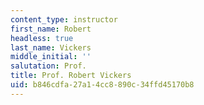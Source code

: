 ```yaml
---
content_type: instructor
first_name: Robert
headless: true
last_name: Vickers
middle_initial: ''
salutation: Prof.
title: Prof. Robert Vickers
uid: b846cdfa-27a1-4cc8-890c-34ffd45170b8
---
```

